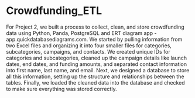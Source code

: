 # Crowdfunding_ETL

For Project 2, we built a process to collect, clean, and store crowdfunding data using Python, Panda, PostgreSQL and ERT diagram app - app.quickdatabasediagrams.com. 
We started by pulling information from two Excel files and organizing it into four smaller files for categories, subcategories, campaigns, and contacts. 
We created unique IDs for categories and subcategories, cleaned up the campaign details like launch dates, end dates, and funding amounts, and separated contact 
information into first name, last name, and email. 
Next, we designed a database to store all this information, setting up the structure and relationships between the tables. 
Finally, we loaded the cleaned data into the database and checked to make sure everything was stored correctly.
